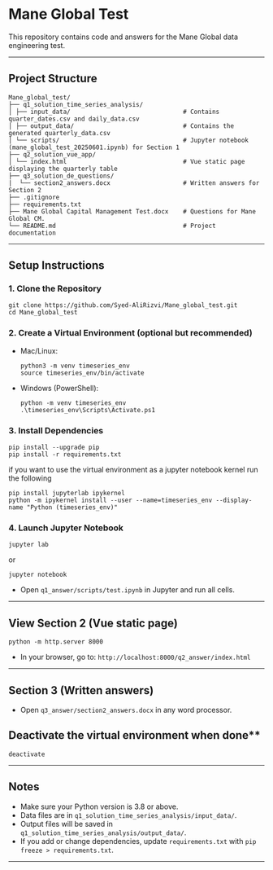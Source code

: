 # Mane Global Test

This repository contains code and answers for the Mane Global data engineering test.

---

## Project Structure
```
Mane_global_test/
├── q1_solution_time_series_analysis/
│ ├── input_data/                               # Contains quarter_dates.csv and daily_data.csv
│ ├── output_data/                              # Contains the generated quarterly_data.csv
│ └── scripts/                                  # Jupyter notebook (mane_global_test_20250601.ipynb) for Section 1
├── q2_solution_vue_app/
│ └── index.html                                # Vue static page displaying the quarterly table
├── q3_solution_de_questions/
|  └── section2_answers.docx                    # Written answers for Section 2
├── .gitignore
├── requirements.txt
├── Mane Global Capital Management Test.docx    # Questions for Mane Global CM. 
└── README.md                                   # Project documentation
```

---

## Setup Instructions

### 1. Clone the Repository
```
git clone https://github.com/Syed-AliRizvi/Mane_global_test.git
cd Mane_global_test
```
### 2. Create a Virtual Environment (optional but recommended)

- Mac/Linux:
    ```
    python3 -m venv timeseries_env
    source timeseries_env/bin/activate
    ```
- Windows (PowerShell):
    ```
    python -m venv timeseries_env
    .\timeseries_env\Scripts\Activate.ps1
    ```

### 3. Install Dependencies
```
pip install --upgrade pip
pip install -r requirements.txt
```
if you want to use the virtual environment as a jupyter notebook kernel run the following
```
pip install jupyterlab ipykernel
python -m ipykernel install --user --name=timeseries_env --display-name "Python (timeseries_env)"
```

### 4. Launch Jupyter Notebook

```
jupyter lab 
```
or 
```
jupyter notebook
```
- Open `q1_answer/scripts/test.ipynb` in Jupyter and run all cells.

---

## View Section 2 (Vue static page)
```
python -m http.server 8000
```
- In your browser, go to:  `http://localhost:8000/q2_answer/index.html`

---

## Section 3 (Written answers)
- Open `q3_answer/section2_answers.docx` in any word processor.

## Deactivate the virtual environment when done**
```
deactivate
```

---

## Notes

- Make sure your Python version is 3.8 or above.
- Data files are in `q1_solution_time_series_analysis/input_data/`.
- Output files will be saved in `q1_solution_time_series_analysis/output_data/`.
- If you add or change dependencies, update `requirements.txt` with `pip freeze > requirements.txt`.


---
